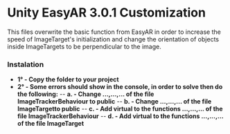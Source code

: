 # Unity EasyAR 3.0.1 Customization

This files overwrite the basic function from EasyAR in order to increase the speed of ImageTarget's initialization and change the orientation of objects inside ImageTargets to be perpendicular to the image.

### Instalation

- **1° - Copy the folder to your project**
- **2° - Some errors should show in the console, in order to solve then do the following:**
-- **a. - Change ...,...,... of the file ImageTrackerBehaviour to public**
-- **b. - Change ...,...,... of the file ImageTargetto public**
-- **c. - Add virtual to the functions ...,...,... of the file ImageTrackerBehaviour**
-- **d. - Add virtual to the functions ...,...,... of the file ImageTarget**
